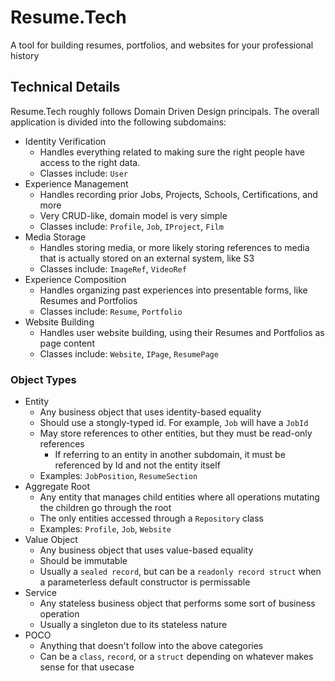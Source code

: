 # Resume.Tech
A tool for building resumes, portfolios, and websites for your professional history

## Technical Details

Resume.Tech roughly follows Domain Driven Design principals. The overall application is divided into the following subdomains:
- Identity Verification
  - Handles everything related to making sure the right people have access to the right data. 
  - Classes include: `User`
- Experience Management
  - Handles recording prior Jobs, Projects, Schools, Certifications, and more
  - Very CRUD-like, domain model is very simple
  - Classes include: `Profile`, `Job`, `IProject`, `Film`
- Media Storage
  - Handles storing media, or more likely storing references to media that is actually stored on an external system, like S3
  - Classes include: `ImageRef`, `VideoRef`
- Experience Composition
  - Handles organizing past experiences into presentable forms, like Resumes and Portfolios
  - Classes include: `Resume`, `Portfolio`
- Website Building
  - Handles user website building, using their Resumes and Portfolios as page content
  - Classes include: `Website`, `IPage`, `ResumePage`

### Object Types
- Entity
  - Any business object that uses identity-based equality
  - Should use a stongly-typed id. For example, `Job` will have a `JobId`
  - May store references to other entities, but they must be read-only references
    - If referring to an entity in another subdomain, it must be referenced by Id and not the entity itself
  - Examples: `JobPosition`, `ResumeSection`
- Aggregate Root
  - Any entity that manages child entities where all operations mutating the children go through the root
  - The only entities accessed through a `Repository` class
  - Examples: `Profile`, `Job`, `Website`
- Value Object
  - Any business object that uses value-based equality
  - Should be immutable
  - Usually a `sealed record`, but can be a `readonly record struct` when a parameterless default constructor is permissable
- Service
  - Any stateless business object that performs some sort of business operation
  - Usually a singleton due to its stateless nature
- POCO
  - Anything that doesn't follow into the above categories
  - Can be a `class`, `record`, or a `struct` depending on whatever makes sense for that usecase
